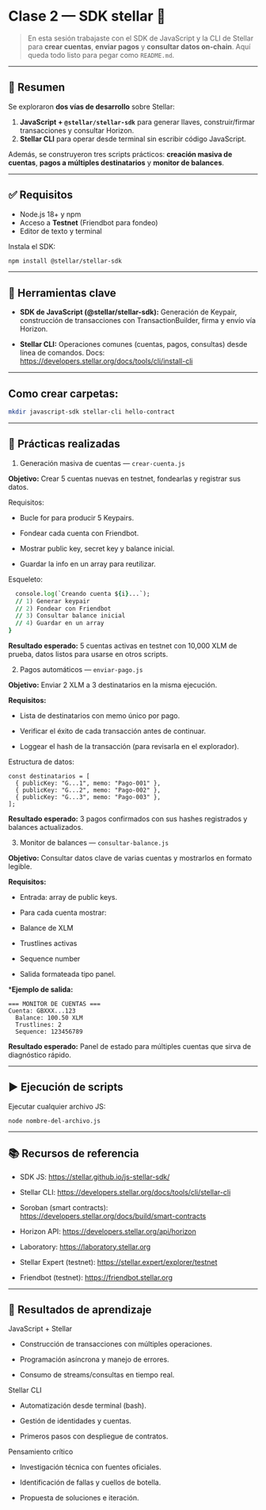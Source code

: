 # Clase 2 — SDK stellar 🦈

> En esta sesión trabajaste con el SDK de JavaScript y la CLI de Stellar para **crear cuentas**, **enviar pagos** y **consultar datos on-chain**. Aquí queda todo listo para pegar como `README.md`.

---

## 🧾 Resumen
Se exploraron **dos vías de desarrollo** sobre Stellar:
1. **JavaScript + `@stellar/stellar-sdk`** para generar llaves, construir/firmar transacciones y consultar Horizon.
2. **Stellar CLI** para operar desde terminal sin escribir código JavaScript.

Además, se construyeron tres scripts prácticos: **creación masiva de cuentas**, **pagos a múltiples destinatarios** y **monitor de balances**.

---

## ✅ Requisitos
- Node.js 18+ y npm
- Acceso a **Testnet** (Friendbot para fondeo)
- Editor de texto y terminal

Instala el SDK:
```bash
npm install @stellar/stellar-sdk
```

---

## 🧰 Herramientas clave

- **SDK de JavaScript (@stellar/stellar-sdk):**
Generación de Keypair, construcción de transacciones con TransactionBuilder, firma y envío vía Horizon.

- **Stellar CLI:**
Operaciones comunes (cuentas, pagos, consultas) desde línea de comandos.
Docs: https://developers.stellar.org/docs/tools/cli/install-cli

---
## Como crear carpetas:
```bash
mkdir javascript-sdk stellar-cli hello-contract
```
---
## 🧪 Prácticas realizadas
1) Generación masiva de cuentas — ```crear-cuenta.js ```

**Objetivo:** 
Crear 5 cuentas nuevas en testnet, fondearlas y registrar sus datos.

Requisitos:

- Bucle for para producir 5 Keypairs.

- Fondear cada cuenta con Friendbot.

- Mostrar public key, secret key y balance inicial.

- Guardar la info en un array para reutilizar.

Esqueleto:
``` for (let i = 1; i <= 5; i++) {
  console.log(`Creando cuenta ${i}...`);
  // 1) Generar keypair
  // 2) Fondear con Friendbot
  // 3) Consultar balance inicial
  // 4) Guardar en un array
}
```


**Resultado esperado:** 
5 cuentas activas en testnet con 10,000 XLM de prueba, datos listos para usarse en otros scripts.

2) Pagos automáticos — ```enviar-pago.js```

**Objetivo:** 
 Enviar 2 XLM a 3 destinatarios en la misma ejecución.

**Requisitos:**

- Lista de destinatarios con memo único por pago.

- Verificar el éxito de cada transacción antes de continuar.

- Loggear el hash de la transacción (para revisarla en el explorador).

Estructura de datos:
```
const destinatarios = [
  { publicKey: "G...1", memo: "Pago-001" },
  { publicKey: "G...2", memo: "Pago-002" },
  { publicKey: "G...3", memo: "Pago-003" },
];
```

**Resultado esperado:** 
3 pagos confirmados con sus hashes registrados y balances actualizados.

3) Monitor de balances — ```consultar-balance.js```

**Objetivo:** Consultar datos clave de varias cuentas y mostrarlos en formato legible.

**Requisitos:**

- Entrada: array de public keys.

- Para cada cuenta mostrar:

 - Balance de XLM

 - Trustlines activas

 - Sequence number

- Salida formateada tipo panel.

***Ejemplo de salida:**
```
=== MONITOR DE CUENTAS ===
Cuenta: GBXXX...123
  Balance: 100.50 XLM
  Trustlines: 2
  Sequence: 123456789
```

**Resultado esperado:**
Panel de estado para múltiples cuentas que sirva de diagnóstico rápido.

---

## ▶️ Ejecución de scripts

Ejecutar cualquier archivo JS:

```
node nombre-del-archivo.js
```

---
## 📚 Recursos de referencia

- SDK JS: https://stellar.github.io/js-stellar-sdk/

- Stellar CLI: https://developers.stellar.org/docs/tools/cli/stellar-cli

- Soroban (smart contracts): https://developers.stellar.org/docs/build/smart-contracts

- Horizon API: https://developers.stellar.org/api/horizon

- Laboratory: https://laboratory.stellar.org

- Stellar Expert (testnet): https://stellar.expert/explorer/testnet

- Friendbot (testnet): https://friendbot.stellar.org


---


## 🎯 Resultados de aprendizaje

JavaScript + Stellar

- Construcción de transacciones con múltiples operaciones.

- Programación asíncrona y manejo de errores.

- Consumo de streams/consultas en tiempo real.

Stellar CLI

- Automatización desde terminal (bash).

- Gestión de identidades y cuentas.

- Primeros pasos con despliegue de contratos.

Pensamiento crítico

- Investigación técnica con fuentes oficiales.

- Identificación de fallas y cuellos de botella.

- Propuesta de soluciones e iteración.










